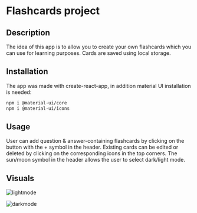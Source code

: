 # Flashcards project

## Description

The idea of this app is to allow you to create your own flashcards which you can use for learning purposes. Cards are saved using local storage.


## Installation

The app was made with create-react-app, in addition material UI installation is needed: 
```bash
npm i @material-ui/core
npm i @material-ui/icons 
```

## Usage

User can add question & answer-containing flashcards by clicking on the button with the + symbol in the header. Existing cards can be edited or deleted by clicking on the corresponding icons in the top corners.
The sun/moon symbol in the header allows the user to select dark/light mode.


## Visuals

![lightmode](https://user-images.githubusercontent.com/61108220/112753814-8f501f00-8fd9-11eb-8e0a-c297286c3be3.png)

![darkmode](https://user-images.githubusercontent.com/61108220/112753845-a262ef00-8fd9-11eb-9d14-a2889dd4a68f.png)